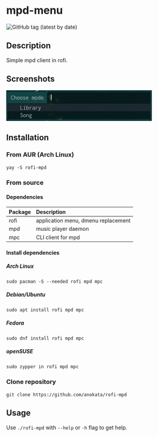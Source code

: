 # mpd-menu

![GitHub tag (latest by date)](https://img.shields.io/github/v/tag/anokata/rofi-mpd?label=ver&logo=github&style=for-the-badge)

## Description
Simple mpd client in rofi.

## Screenshots
![scr1](./screenshot1.png)

## Installation
### From AUR (Arch Linux)
```shell
yay -S rofi-mpd
```

### From source
#### Dependencies
Package | Description
:--- | :---
rofi | application menu, dmenu replacement
mpd | music player daemon
mpc | CLI client for mpd

#### Install dependencies
##### Arch Linux
```
sudo pacman -S --needed rofi mpd mpc
```
##### Debian/Ubuntu
```
sudo apt install rofi mpd mpc
```
##### Fedora
```
sudo dnf install rofi mpd mpc
```
##### openSUSE
```
sudo zypper in rofi mpd mpc
```
### Clone repository
```
git clone https://github.com/anokata/rofi-mpd
```

## Usage
Use `./rofi-mpd` with `--help` or `-h` flag to get help.
